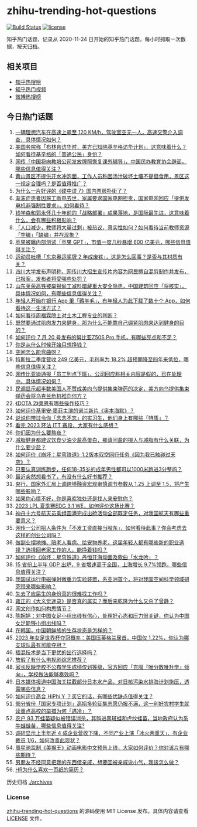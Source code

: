 # zhihu-trending-hot-questions

[![Build Status](https://github.com/justjavac/zhihu-trending-hot-questions/workflows/ci/badge.svg?branch=master)](https://github.com/justjavac/zhihu-trending-hot-questions/actions)
[![license](https://img.shields.io/github/license/justjavac/zhihu-trending-hot-questions)](https://github.com/justjavac/zhihu-trending-hot-questions/blob/master/LICENSE)

知乎热门话题，记录从 2020-11-24
日开始的知乎热门话题。每小时抓取一次数据，按天[归档](./archives)。

## 相关项目

- [知乎热搜榜](https://github.com/justjavac/zhihu-trending-top-search)
- [知乎热门视频](https://github.com/justjavac/zhihu-trending-hot-video)
- [微博热搜榜](https://github.com/justjavac/weibo-trending-hot-search)

## 今日热门话题

<!-- BEGIN -->
<!-- 最后更新时间 Fri Jul 21 2023 02:18:56 GMT+0800 (China Standard Time) -->

1. [一辆理想汽车在高速上飙至 120 KM/h，驾驶室空无一人，高速交警介入调查，具体情况如何？](https://www.zhihu.com/question/613049306)
1. [美国务院称「布林肯访华时，美方已知晓基辛格访华计划」，这意味着什么？如何看待基辛格的「普通公民」身份？](https://www.zhihu.com/question/613055619)
1. [网传「中国将向教培公司发放牌照恢复课外辅导」，中国民办教育协会辟谣，哪些信息值得关注？](https://www.zhihu.com/question/613118602)
1. [黄山景区不提供开水冲泡面，工作人员称因汤汁破坏土壤不提倡食用，景区这一规定合理吗？是否值得推广？](https://www.zhihu.com/question/612709533)
1. [为什么一片好评的《碟中谍 7》国内票房扑街了？](https://www.zhihu.com/question/612702235)
1. [渐冻症患者因施工断电去世，家属要求国家电网担责，国家电网回应「提供发电机非强制性要求」，如何看待？](https://www.zhihu.com/question/613063503)
1. [钱学森和郭永怀几十年前的「战略部署」成果落地，是国际最先进，这意味着什么，会有哪些积极影响？](https://www.zhihu.com/question/612497437)
1. [「人口减少，教师将大量过剩」被热议，真实性如何？如何看待当前教师资源「空编」「缺编」并存现象？](https://www.zhihu.com/question/613079520)
1. [苹果被曝内部测试「苹果 GPT」，市值一度几秒暴增 600 亿美元，哪些信息值得关注？](https://www.zhihu.com/question/613034182)
1. [运动员吐槽「东京奥运奖牌 2 年成废铁」，这是怎么回事？是否与其材质有关？](https://www.zhihu.com/question/612661192)
1. [四川大学发布声明称，网传川大招生宣传片内容为网民擅自混剪制作并发布，已报案，发布者将受哪些处罚？](https://www.zhihu.com/question/612952652)
1. [山东莱荣高铁被举报偷工减料暗藏重大安全隐患，中国建筑回应「将核实」，具体情况如何，有哪些信息值得关注？](https://www.zhihu.com/question/613053550)
1. [年轻人开始在银行 App 里「薅羊毛」，有年轻人为此下载了数十个 App，如何看待这一生活方式？](https://www.zhihu.com/question/613079698)
1. [如何看待周福霖院士对土木工程专业的判断？](https://www.zhihu.com/question/612493674)
1. [既然要通过肌肉发力来健身，那为什么不能靠自己绷紧肌肉来达到健身的目的？](https://www.zhihu.com/question/603489426)
1. [如何评价 7 月 20 号发布的努比亚Z50S Pro 手机，有哪些亮点和不足？](https://www.zhihu.com/question/612912743)
1. [你是从什么时候开始只想挣钱？](https://www.zhihu.com/question/401854781)
1. [空间怎么能弯曲呀？](https://www.zhihu.com/question/605196648)
1. [特斯拉二季度营收 249 亿美元，毛利率为 18.2% 超预期降至四年来低位，哪些信息值得关注？](https://www.zhihu.com/question/613034146)
1. [网传比亚迪通报「员工到点下班」，公司回应称相关内容是假的，已在处理中，具体情况如何？](https://www.zhihu.com/question/612909450)
1. [民调显示超半数美国人不赞成美向乌提供集束弹药的决定，美方向乌提供集束弹药会将乌克兰危机推向何方？](https://www.zhihu.com/question/613038670)
1. [《DOTA 2》莱恩有哪些操作技巧？](https://www.zhihu.com/question/561938103)
1. [如何评价基里安·墨菲主演的诺兰新片《奥本海默》？](https://www.zhihu.com/question/610975305)
1. [说说你带过令你「念念不忘」的实习生，他们身上有哪些「特质」？](https://www.zhihu.com/question/611895587)
1. [看完 2023 环法 ITT 赛段，大家有什么感想？](https://www.zhihu.com/question/612852781)
1. [你们因为什么要熬夜？](https://www.zhihu.com/question/604344532)
1. [减脂健身都建议饮食少油少盐高蛋白，那请问盐的摄入与减脂有什么关联，为什么要少盐？](https://www.zhihu.com/question/63387860)
1. [如何评价《崩坏：星穹铁道》1.2版本驭空同行任务《因为我已触碰过天空》？](https://www.zhihu.com/question/612881798)
1. [只要认真训练跑步，任何18-35岁的成年男性都可以1000米跑进3分整吗？](https://www.zhihu.com/question/612953791)
1. [最近突然想看书了，有没有什么好书推荐？](https://www.zhihu.com/question/608310132)
1. [央行、国家外汇局上调跨境融资宏观审慎调节参数从 1.25 上调至 1.5，将产生哪些影响？](https://www.zhihu.com/question/613065460)
1. [如果你心情不好，你是喜欢独处还是找人来安慰你？](https://www.zhihu.com/question/611342628)
1. [2023 LPL 夏季赛EDG 3:1 WE，如何评价这场比赛？](https://www.zhihu.com/question/613091405)
1. [神舟十六号航天员乘组圆满完成出舱活动全部既定任务，对我国航天有哪些重要意义？](https://www.zhihu.com/question/612931663)
1. [网传一公司招人条件为「不发工资直接当股东」，如何看待此事？你会考虑去这样的创业公司吗？](https://www.zhihu.com/question/613092642)
1. [做副业摆地摊、陪老人看病、给宠物养老，这届年轻人都有哪些新的职业选择？选择回老家工作的人，能挣着钱吗？](https://www.zhihu.com/question/612937367)
1. [如何评价《崩坏：星穹铁道》丹恒开海动画及歌曲「水龙吟」？](https://www.zhihu.com/question/613090251)
1. [15 省份上半年 GDP 出炉，9 省增速高于全国，上海增长 9.7%领跑，哪些信息值得关注？](https://www.zhihu.com/question/613152955)
1. [我国试运行电磁弹射微重力实验装置，系亚洲首个，将对我国空间科学领域研究带来哪些影响？](https://www.zhihu.com/question/612952019)
1. [失去了应届生的身份真的很难找工作吗？](https://www.zhihu.com/question/556648354)
1. [雍正的《大义觉迷录》是否真的属实？而后来乾隆为什么又杀了曾静？](https://www.zhihu.com/question/516326675)
1. [网文创作如何构思情节？](https://www.zhihu.com/question/604794480)
1. [陈婉婷：对中国女足小组出线有信心，处理好心态和压力很关键，你认为中国女足能够小组出线吗？](https://www.zhihu.com/question/613050066)
1. [在韩国，中国朝鲜族的生存状态是怎样的？](https://www.zhihu.com/question/32191061)
1. [2023 年女足世界杯夺冠概率：美国压英格兰居首，中国仅 1.22%，你认为哪支球队最有可能夺冠？](https://www.zhihu.com/question/612853968)
1. [插混技术是当下更优的出行选择吗？](https://www.zhihu.com/question/600847889)
1. [放假了有什么电视剧综艺推荐？](https://www.zhihu.com/question/608853382)
1. [家长反映学校不公布学生成绩仅划等级，官方回应「克服『唯分数唯升学』倾向」，学校做法能够奏效吗？](https://www.zhihu.com/question/612515993)
1. [日本媒体报道中国海关拦截部分日本水产品，对日核污染水排海计划施压，透露哪些信息？](https://www.zhihu.com/question/613045661)
1. [如何评价高合 HiPhi Y ？买它的话，有哪些优缺点值得关注？](https://www.zhihu.com/question/611900722)
1. [部分省份「国家专项计划」高招多轮征集志愿仍报不满，这一利好农村学生就读重点高校的举措为何「遇冷」？](https://www.zhihu.com/question/613046802)
1. [农户 93 万蛙苗疑似被错误消杀，其购进黑斑蛙和虎纹蛙苗，当地政府认为系牛蛙蛙苗，哪些信息值得关注?](https://www.zhihu.com/question/612923916)
1. [调研显示上半年近 4 成企业营收下降，不同产业上演「冰火两重天」、有企业裁员 1/6，如何改善此现状？](https://www.zhihu.com/question/613058702)
1. [周星驰监制《美猴王》动画电影中文预告上线，大家如何评价？你对该片有哪些期待？](https://www.zhihu.com/question/612670330)
1. [男朋友不经同意把我的东西借亲戚，想要回被亲戚说小气，我该怎么做？](https://www.zhihu.com/question/612442647)
1. [HR为什么喜欢一页纸的简历？](https://www.zhihu.com/question/593423561)

<!-- END -->

历史归档 [./archives](./archives)

### License

[zhihu-trending-hot-questions](https://github.com/justjavac/zhihu-trending-hot-questions)
的源码使用 MIT License 发布。具体内容请查看 [LICENSE](./LICENSE) 文件。
